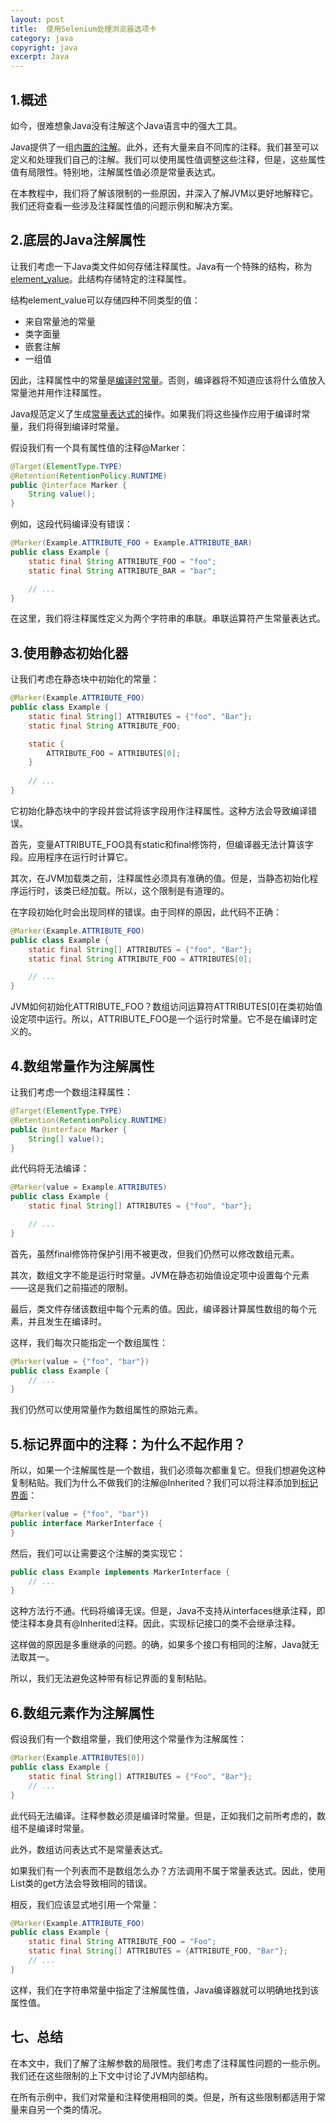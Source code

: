 ```yaml
---
layout: post
title:  使用Selenium处理浏览器选项卡
category: java
copyright: java
excerpt: Java
---
```


## 1.概述

如今，很难想象Java没有注解这个Java语言中的强大工具。

Java提供了一组[内置的注解](https://www.baeldung.com/java-default-annotations)。此外，还有大量来自不同库的注释。我们甚至可以定义和处理我们自己的注解。我们可以使用属性值调整这些注释，但是，这些属性值有局限性。特别地，注解属性值必须是常量表达式。

在本教程中，我们将了解该限制的一些原因，并深入了解JVM以更好地解释它。我们还将查看一些涉及注释属性值的问题示例和解决方案。

## 2.底层的Java注解属性

让我们考虑一下Java类文件如何存储注释属性。Java有一个特殊的结构，称为[element_value](https://docs.oracle.com/javase/specs/jvms/se15/html/jvms-4.html#jvms-4.7.16.1)。此结构存储特定的注释属性。

结构element_value可以存储四种不同类型的值：

-   来自常量池的常量
-   类字面量
-   嵌套注解
-   一组值

因此，注释属性中的常量是[编译时常量](https://www.baeldung.com/java-compile-time-constants#1-compile-time-constants)。否则，编译器将不知道应该将什么值放入常量池并用作注释属性。

Java规范定义了生成[常量表达式的](https://docs.oracle.com/javase/specs/jls/se8/html/jls-15.html#jls-15.28)操作。如果我们将这些操作应用于编译时常量，我们将得到编译时常量。

假设我们有一个具有属性值的注释@Marker：

```java
@Target(ElementType.TYPE)
@Retention(RetentionPolicy.RUNTIME)
public @interface Marker {
    String value();
}
```

例如，这段代码编译没有错误：

```java
@Marker(Example.ATTRIBUTE_FOO + Example.ATTRIBUTE_BAR)
public class Example {
    static final String ATTRIBUTE_FOO = "foo";
    static final String ATTRIBUTE_BAR = "bar";

    // ...
}
```

在这里，我们将注释属性定义为两个字符串的串联。串联运算符产生常量表达式。

## 3.使用静态初始化器

让我们考虑在静态块中初始化的常量：

```java
@Marker(Example.ATTRIBUTE_FOO)
public class Example {
    static final String[] ATTRIBUTES = {"foo", "Bar"};
    static final String ATTRIBUTE_FOO;

    static {
        ATTRIBUTE_FOO = ATTRIBUTES[0];
    }
    
    // ...
}

```

它初始化静态块中的字段并尝试将该字段用作注释属性。这种方法会导致编译错误。

首先，变量ATTRIBUTE_FOO具有static和final修饰符，但编译器无法计算该字段。应用程序在运行时计算它。

其次，在JVM加载类之前，注释属性必须具有准确的值。但是，当静态初始化程序运行时，该类已经加载。所以，这个限制是有道理的。

在字段初始化时会出现同样的错误。由于同样的原因，此代码不正确：

```java
@Marker(Example.ATTRIBUTE_FOO)
public class Example {
    static final String[] ATTRIBUTES = {"foo", "Bar"};
    static final String ATTRIBUTE_FOO = ATTRIBUTES[0];

    // ...
}

```

JVM如何初始化ATTRIBUTE_FOO？数组访问运算符ATTRIBUTES[0]在类初始值设定项中运行。所以，ATTRIBUTE_FOO是一个运行时常量。它不是在编译时定义的。

## 4.数组常量作为注解属性

让我们考虑一个数组注释属性：

```java
@Target(ElementType.TYPE)
@Retention(RetentionPolicy.RUNTIME)
public @interface Marker {
    String[] value();
}

```

此代码将无法编译：

```java
@Marker(value = Example.ATTRIBUTES)
public class Example {
    static final String[] ATTRIBUTES = {"foo", "bar"};

    // ...
}
```

首先，虽然final修饰符保护引用不被更改，但我们仍然可以修改数组元素。

其次，数组文字不能是运行时常量。JVM在静态初始值设定项中设置每个元素——这是我们之前描述的限制。

最后，类文件存储该数组中每个元素的值。因此，编译器计算属性数组的每个元素，并且发生在编译时。

这样，我们每次只能指定一个数组属性：

```java
@Marker(value = {"foo", "bar"})
public class Example {
    // ...
}
```

我们仍然可以使用常量作为数组属性的原始元素。

## 5.标记界面中的注释：为什么不起作用？

所以，如果一个注解属性是一个数组，我们必须每次都重复它。但我们想避免这种复制粘贴。我们为什么不做我们的注解@Inherited？我们可以将注释添加到[标记界面](https://www.baeldung.com/java-marker-interfaces#:~:text=Amarkerinterfaceisan,alsocalledatagginginterface.)：

```java
@Marker(value = {"foo", "bar"})
public interface MarkerInterface {
}

```

然后，我们可以让需要这个注解的类实现它：

```java
public class Example implements MarkerInterface {
    // ...
}
```

这种方法行不通。代码将编译无误。但是，Java不支持从interfaces继承注释，即使注释本身具有@Inherited注释。因此，实现标记接口的类不会继承注释。

这样做的原因是多重继承的问题。的确，如果多个接口有相同的注解，Java就无法取其一。

所以，我们无法避免这种带有标记界面的复制粘贴。

## 6.数组元素作为注解属性

假设我们有一个数组常量，我们使用这个常量作为注解属性：

```java
@Marker(Example.ATTRIBUTES[0])
public class Example {
    static final String[] ATTRIBUTES = {"Foo", "Bar"};
    // ...
}
```

此代码无法编译。注释参数必须是编译时常量。但是，正如我们之前所考虑的，数组不是编译时常量。

此外，数组访问表达式不是常量表达式。

如果我们有一个列表而不是数组怎么办？方法调用不属于常量表达式。因此，使用List类的get方法会导致相同的错误。

相反，我们应该显式地引用一个常量：

```java
@Marker(Example.ATTRIBUTE_FOO)
public class Example {
    static final String ATTRIBUTE_FOO = "Foo";
    static final String[] ATTRIBUTES = {ATTRIBUTE_FOO, "Bar"};
    // ...
}

```

这样，我们在字符串常量中指定了注解属性值，Java编译器就可以明确地找到该属性值。

## 七、总结

在本文中，我们了解了注解参数的局限性。我们考虑了注释属性问题的一些示例。我们还在这些限制的上下文中讨论了JVM内部结构。

在所有示例中，我们对常量和注释使用相同的类。但是，所有这些限制都适用于常量来自另一个类的情况。
